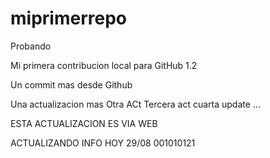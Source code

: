 # miprimerrepo
Probando


Mi primera contribucion local para GitHub 1.2


Un commit mas desde Github  


Una actualizacion mas 
Otra ACt
Tercera act
cuarta update ...


ESTA ACTUALIZACION ES VIA WEB 

ACTUALIZANDO INFO HOY 29/08 001010121
